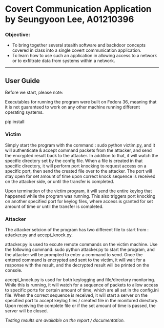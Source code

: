 # Covert Communication Application by Seungyoon Lee, A01210396

### Objective:

- To bring together several stealth software and backdoor concepts covered in class into a single covert communication application.
- To learn how to use such an application in allowing access to a network or to exfiltrate data from systems within a network.

---
## User Guide

Before we start, please note:

Executables for running the program were built on Fedora 36, meaning that it is not guaranteed to work on any other machine running different operating systems.

pip install 

### Victim
Simply start the program with the command : sudo python victim.py, and it will authenticate & accept command packets from the attacker, and send the encrypted result back to the attacker. In addition to that, it will watch the specific directory set by the config file. When a file is created in that specific directory, it will perform port knocking to request access on a specific port, then send the created file over to the attacker. The port will stay open for set amount of time upon correct knock sequence is received on the attacker side, or until the transfer is completed.

Upon termination of the victim program, it will send the entire keylog that happened while the program was running. This also triggers port knocking on another specified port for keylog files, where access is granted for set amount of time or until the transfer is completed.

### Attacker
The attacker setcion of the program has two different file to start from : attacker.py and accept_knock.py.

attacker.py is used to excute remote commands on the victim machine. Use the following command: sudo python attacker.py to start the program, and the attacker will be prompted to enter a command to send. Once the entered command is encrypted and sent to the victim, it will wait for a response with the result, and the decrypted result will be printed on the console.

accept_knock.py is used for both keylogging and file/directory monitoring. While this is running, it will watch for a sequence of packets to allow access to specific ports for certain amount of time, which are all set in the config.ini file. When the correct sequence is received, it will start a server on the specified port to accept keylog files / created file in the monitored directory. Upon receiving the complete file or if the set amount of time is passed, the server will be closed.

*Testing results are available on the report / documentation.*
